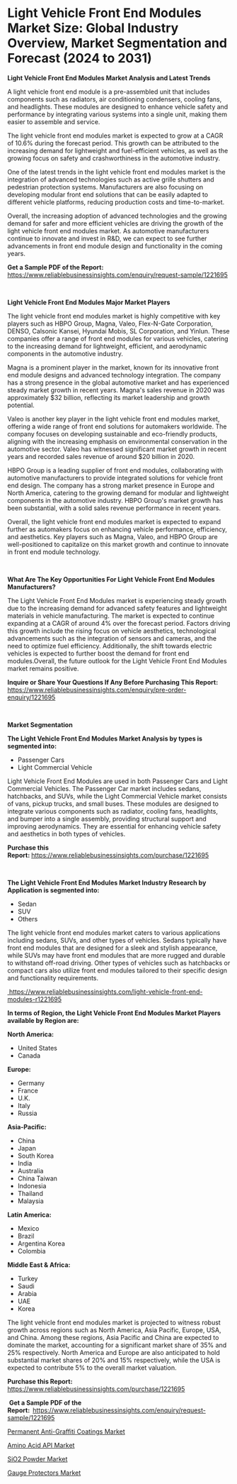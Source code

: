 <p><h1>Light Vehicle Front End Modules Market Size: Global Industry Overview, Market Segmentation and Forecast (2024 to 2031)</h1></p><p><strong>Light Vehicle Front End Modules Market Analysis and Latest Trends</strong></p>
<p><p>A light vehicle front end module is a pre-assembled unit that includes components such as radiators, air conditioning condensers, cooling fans, and headlights. These modules are designed to enhance vehicle safety and performance by integrating various systems into a single unit, making them easier to assemble and service.</p><p>The light vehicle front end modules market is expected to grow at a CAGR of 10.6% during the forecast period. This growth can be attributed to the increasing demand for lightweight and fuel-efficient vehicles, as well as the growing focus on safety and crashworthiness in the automotive industry.</p><p>One of the latest trends in the light vehicle front end modules market is the integration of advanced technologies such as active grille shutters and pedestrian protection systems. Manufacturers are also focusing on developing modular front end solutions that can be easily adapted to different vehicle platforms, reducing production costs and time-to-market.</p><p>Overall, the increasing adoption of advanced technologies and the growing demand for safer and more efficient vehicles are driving the growth of the light vehicle front end modules market. As automotive manufacturers continue to innovate and invest in R&D, we can expect to see further advancements in front end module design and functionality in the coming years.</p></p>
<p><strong>Get a Sample PDF of the Report:&nbsp;</strong> <a href="https://www.reliablebusinessinsights.com/enquiry/request-sample/1221695">https://www.reliablebusinessinsights.com/enquiry/request-sample/1221695</a></p>
<p>&nbsp;</p>
<p><strong>Light Vehicle Front End Modules Major Market Players</strong></p>
<p><p>The light vehicle front end modules market is highly competitive with key players such as HBPO Group, Magna, Valeo, Flex-N-Gate Corporation, DENSO, Calsonic Kansei, Hyundai Mobis, SL Corporation, and Yinlun. These companies offer a range of front end modules for various vehicles, catering to the increasing demand for lightweight, efficient, and aerodynamic components in the automotive industry.</p><p>Magna is a prominent player in the market, known for its innovative front end module designs and advanced technology integration. The company has a strong presence in the global automotive market and has experienced steady market growth in recent years. Magna's sales revenue in 2020 was approximately $32 billion, reflecting its market leadership and growth potential.</p><p>Valeo is another key player in the light vehicle front end modules market, offering a wide range of front end solutions for automakers worldwide. The company focuses on developing sustainable and eco-friendly products, aligning with the increasing emphasis on environmental conservation in the automotive sector. Valeo has witnessed significant market growth in recent years and recorded sales revenue of around $20 billion in 2020.</p><p>HBPO Group is a leading supplier of front end modules, collaborating with automotive manufacturers to provide integrated solutions for vehicle front end design. The company has a strong market presence in Europe and North America, catering to the growing demand for modular and lightweight components in the automotive industry. HBPO Group's market growth has been substantial, with a solid sales revenue performance in recent years.</p><p>Overall, the light vehicle front end modules market is expected to expand further as automakers focus on enhancing vehicle performance, efficiency, and aesthetics. Key players such as Magna, Valeo, and HBPO Group are well-positioned to capitalize on this market growth and continue to innovate in front end module technology.</p></p>
<p>&nbsp;</p>
<p><strong>What Are The Key Opportunities For Light Vehicle Front End Modules Manufacturers?</strong></p>
<p><p>The Light Vehicle Front End Modules market is experiencing steady growth due to the increasing demand for advanced safety features and lightweight materials in vehicle manufacturing. The market is expected to continue expanding at a CAGR of around 4% over the forecast period. Factors driving this growth include the rising focus on vehicle aesthetics, technological advancements such as the integration of sensors and cameras, and the need to optimize fuel efficiency. Additionally, the shift towards electric vehicles is expected to further boost the demand for front end modules.Overall, the future outlook for the Light Vehicle Front End Modules market remains positive.</p></p>
<p><strong>Inquire or Share Your Questions If Any Before Purchasing This Report:</strong> <a href="https://www.reliablebusinessinsights.com/enquiry/pre-order-enquiry/1221695">https://www.reliablebusinessinsights.com/enquiry/pre-order-enquiry/1221695</a></p>
<p>&nbsp;</p>
<p><strong>Market Segmentation</strong></p>
<p><strong>The Light Vehicle Front End Modules Market Analysis by types is segmented into:</strong></p>
<p><ul><li>Passenger Cars</li><li>Light Commercial Vehicle</li></ul></p>
<p><p>Light Vehicle Front End Modules are used in both Passenger Cars and Light Commercial Vehicles. The Passenger Car market includes sedans, hatchbacks, and SUVs, while the Light Commercial Vehicle market consists of vans, pickup trucks, and small buses. These modules are designed to integrate various components such as radiator, cooling fans, headlights, and bumper into a single assembly, providing structural support and improving aerodynamics. They are essential for enhancing vehicle safety and aesthetics in both types of vehicles.</p></p>
<p><strong>Purchase this Report:&nbsp;</strong><a href="https://www.reliablebusinessinsights.com/purchase/1221695">https://www.reliablebusinessinsights.com/purchase/1221695</a></p>
<p>&nbsp;</p>
<p><strong>The Light Vehicle Front End Modules Market Industry Research by Application is segmented into:</strong></p>
<p><ul><li>Sedan</li><li>SUV</li><li>Others</li></ul></p>
<p><p>The light vehicle front end modules market caters to various applications including sedans, SUVs, and other types of vehicles. Sedans typically have front end modules that are designed for a sleek and stylish appearance, while SUVs may have front end modules that are more rugged and durable to withstand off-road driving. Other types of vehicles such as hatchbacks or compact cars also utilize front end modules tailored to their specific design and functionality requirements.</p></p>
<p><a href="https://www.reliablebusinessinsights.com/light-vehicle-front-end-modules-r1221695">&nbsp;https://www.reliablebusinessinsights.com/light-vehicle-front-end-modules-r1221695</a></p>
<p><strong>In terms of Region, the Light Vehicle Front End Modules Market Players available by Region are:</strong></p>
<p>
    <p> <strong> North America: </strong>
        <ul>
            <li>United States</li>
            <li>Canada</li>
        </ul>
        </p> 
    <p> <strong> Europe: </strong>
        <ul>
            <li>Germany</li>
            <li>France</li>
            <li>U.K.</li>
            <li>Italy</li>
            <li>Russia</li>
        </ul>
        </p> 
    <p> <strong> Asia-Pacific: </strong>
        <ul>
            <li>China</li>
            <li>Japan</li>
            <li>South Korea</li>
            <li>India</li>
            <li>Australia</li>
            <li>China Taiwan</li>
            <li>Indonesia</li>
            <li>Thailand</li>
            <li>Malaysia</li>
        </ul>
        </p> 
    <p> <strong> Latin America: </strong>
        <ul>
            <li>Mexico</li>
            <li>Brazil</li>
            <li>Argentina Korea</li>
            <li>Colombia</li>
        </ul>
        </p> 
    <p> <strong> Middle East & Africa: </strong>
        <ul>
            <li>Turkey</li>
            <li>Saudi</li>
            <li>Arabia</li>
            <li>UAE</li>
            <li>Korea</li>
        </ul>
    </p>
    </p>
<p><p>The light vehicle front end modules market is projected to witness robust growth across regions such as North America, Asia Pacific, Europe, USA, and China. Among these regions, Asia Pacific and China are expected to dominate the market, accounting for a significant market share of 35% and 25% respectively. North America and Europe are also anticipated to hold substantial market shares of 20% and 15% respectively, while the USA is expected to contribute 5% to the overall market valuation.</p></p>
<p><strong>Purchase this Report: </strong><a href="https://www.reliablebusinessinsights.com/purchase/1221695">https://www.reliablebusinessinsights.com/purchase/1221695</a></p>
<p>&nbsp;<strong>Get a Sample PDF of the Report:&nbsp;&nbsp;</strong><a href="https://www.reliablebusinessinsights.com/enquiry/request-sample/1221695">https://www.reliablebusinessinsights.com/enquiry/request-sample/1221695</a></p>
<p><strong></strong></p>
<p><p><a href="https://medium.com/@liam.mcgrath5645/permanent-anti-graffiti-coatings-market-size-share-analysis-growth-trends-forecasts-2024-5f5896a3545a">Permanent Anti-Graffiti Coatings Market</a></p><p><a href="https://medium.com/@samantha.welch56767/amino-acid-api-market-report-by-product-type-glutamate-lysine-methionine-cystine-others-end-use-e438671ca533">Amino Acid API Market</a></p><p><a href="https://github.com/marthawweekle/Market-Research-Report-List-2/blob/main/sio2-powder-market.md">SiO2 Powder Market</a></p><p><a href="https://github.com/HenrietteMills1/Market-Research-Report-List-2/blob/main/gauge-protectors-market.md">Gauge Protectors Market</a></p></p>